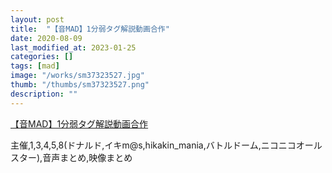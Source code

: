 ```yaml
---
layout: post
title:  "【音MAD】1分弱タグ解説動画合作"
date: 2020-08-09
last_modified_at: 2023-01-25
categories: []
tags: [mad]
image: "/works/sm37323527.jpg"
thumb: "/thumbs/sm37323527.png"
description: ""
---
```


<script type="application/javascript" src="https://embed.nicovideo.jp/watch/sm37323527/script?w=640&h=360"></script><noscript><a href="https://www.nicovideo.jp/watch/sm37323527">【音MAD】1分弱タグ解説動画合作</a></noscript>

主催,1,3,4,5,8(ドナルド,イキm@s,hikakin_mania,バトルドーム,ニコニコオールスター),音声まとめ,映像まとめ